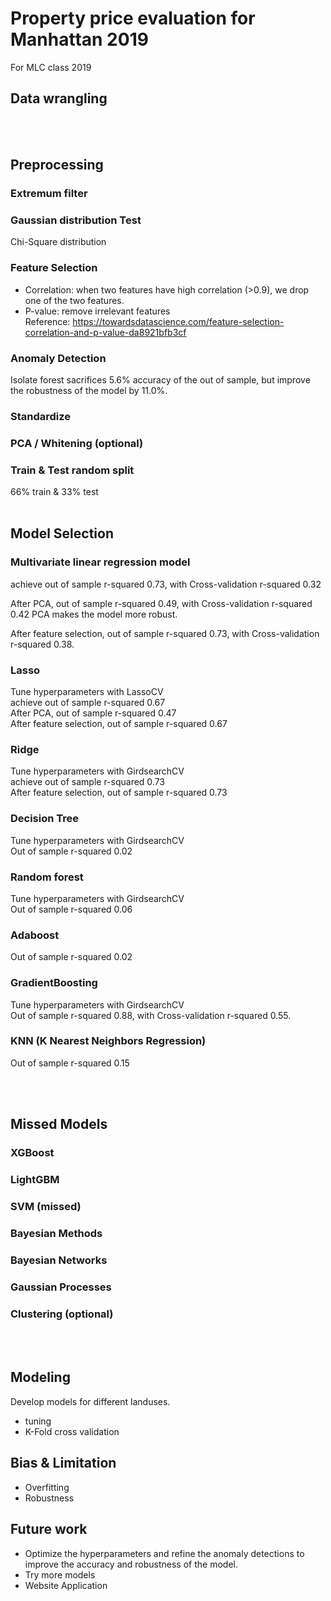 # Property price evaluation for Manhattan 2019
For MLC class 2019

## Data wrangling
<br> 

## Preprocessing
### Extremum filter
### Gaussian distribution Test
Chi-Square distribution
### Feature Selection
- Correlation: when two features have high correlation (>0.9), we drop one of the two features.
- P-value: remove irrelevant features  
Reference: https://towardsdatascience.com/feature-selection-correlation-and-p-value-da8921bfb3cf  
### Anomaly Detection
Isolate forest sacrifices 5.6% accuracy of the out of sample, but improve the robustness of the model by 11.0%.
### Standardize
### PCA / Whitening (optional)
### Train & Test random split
66% train & 33% test
<br> 

## Model Selection

### Multivariate linear regression model
achieve out of sample r-squared 0.73, with Cross-validation r-squared 0.32

After PCA, out of sample r-squared 0.49, with Cross-validation r-squared 0.42
PCA makes the model more robust.

After feature selection, out of sample r-squared 0.73, with Cross-validation r-squared 0.38.

### Lasso
Tune hyperparameters with LassoCV  
achieve out of sample r-squared 0.67  
After PCA, out of sample r-squared 0.47  
After feature selection, out of sample r-squared 0.67

### Ridge
Tune hyperparameters with GirdsearchCV  
achieve out of sample r-squared 0.73  
After feature selection, out of sample r-squared 0.73

### Decision Tree
Tune hyperparameters with GirdsearchCV  
Out of sample r-squared 0.02

### Random forest
Tune hyperparameters with GirdsearchCV  
Out of sample r-squared 0.06

### Adaboost
Out of sample r-squared 0.02

### GradientBoosting
Tune hyperparameters with GirdsearchCV  
Out of sample r-squared 0.88, with Cross-validation r-squared 0.55.

### KNN (K Nearest Neighbors Regression)
Out of sample r-squared 0.15

<br> 

## Missed Models
### XGBoost
### LightGBM
### SVM (missed)
### Bayesian Methods
### Bayesian Networks
### Gaussian Processes
### Clustering (optional)
<br> 

## Modeling
Develop models for different landuses.
- tuning
- K-Fold cross validation

## Bias & Limitation
- Overfitting
- Robustness

## Future work
- Optimize the hyperparameters and refine the anomaly detections to improve the accuracy and robustness of the model.
- Try more models
- Website Application
